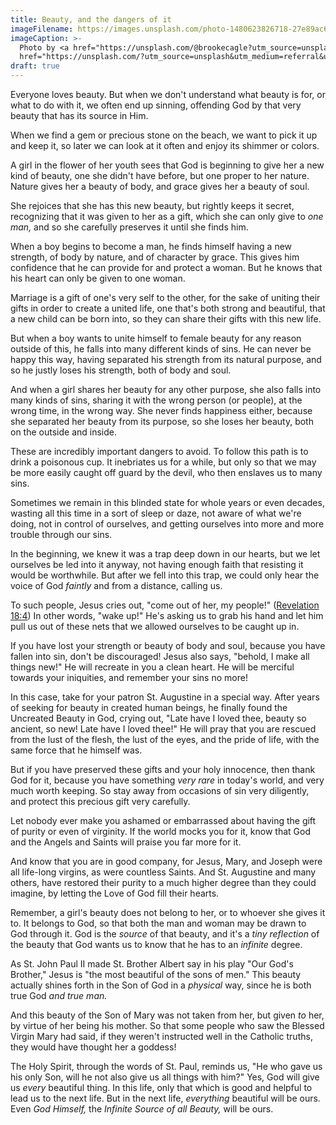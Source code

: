```yaml
---
title: Beauty, and the dangers of it
imageFilename: https://images.unsplash.com/photo-1480623826718-27e89ac63a4f?ixlib=rb-1.2.1&ixid=MnwxMjA3fDB8MHxwaG90by1wYWdlfHx8fGVufDB8fHx8&auto=format&fit=crop&w=1470&q=80
imageCaption: >-
  Photo by <a href="https://unsplash.com/@brookecagle?utm_source=unsplash&utm_medium=referral&utm_content=creditCopyText">Brooke Cagle</a> on <a
  href="https://unsplash.com/?utm_source=unsplash&utm_medium=referral&utm_content=creditCopyText">Unsplash</a>
draft: true
---
```


Everyone loves beauty. But when we don't understand what beauty is for, or what to do with it, we often end up sinning, offending God by that very beauty that has its source in Him.

When we find a gem or precious stone on the beach, we want to pick it up and keep it, so later we can look at it often and enjoy its shimmer or colors.

A girl in the flower of her youth sees that God is beginning to give her a new kind of beauty, one she didn't have before, but one proper to her nature. Nature gives her a beauty of body, and grace gives her a beauty of soul.

She rejoices that she has this new beauty, but rightly keeps it secret, recognizing that it was given to her as a gift, which she can only give to *one man,* and so she carefully preserves it until she finds him.

When a boy begins to become a man, he finds himself having a new strength, of body by nature, and of character by grace. This gives him confidence that he can provide for and protect a woman. But he knows that his heart can only be given to one woman.

Marriage is a gift of one's very self to the other, for the sake of uniting their gifts in order to create a united life, one that's both strong and beautiful, that a new child can be born into, so they can share their gifts with this new life.

But when a boy wants to unite himself to female beauty for any reason outside of this, he falls into many different kinds of sins. He can never be happy this way, having separated his strength from its natural purpose, and so he justly loses his strength, both of body and soul.

And when a girl shares her beauty for any other purpose, she also falls into many kinds of sins, sharing it with the wrong person (or people), at the wrong time, in the wrong way. She never finds happiness either, because she separated her beauty from its purpose, so she loses her beauty, both on the outside and inside.

These are incredibly important dangers to avoid. To follow this path is to drink a poisonous cup. It inebriates us for a while, but only so that we may be more easily caught off guard by the devil, who then enslaves us to many sins.

Sometimes we remain in this blinded state for whole years or even decades, wasting all this time in a sort of sleep or daze, not aware of what we're doing, not in control of ourselves, and getting ourselves into more and more trouble through our sins.

In the beginning, we knew it was a trap deep down in our hearts, but we let ourselves be led into it anyway, not having enough faith that resisting it would be worthwhile. But after we fell into this trap, we could only hear the voice of God *faintly* and from a distance, calling us.

To such people, Jesus cries out, "come out of her, my people!" ([Revelation 18:4](https://www.biblegateway.com/passage/?search=Revelation+18&version=RSVCE)) In other words, "wake up!" He's asking us to grab his hand and let him pull us out of these nets that we allowed ourselves to be caught up in.

If you have lost your strength or beauty of body and soul, because you have fallen into sin, don't be discouraged! Jesus also says, "behold, I make all things new!" He will recreate in you a clean heart. He will be merciful towards your iniquities, and remember your sins no more!

In this case, take for your patron St. Augustine in a special way. After years of seeking for beauty in created human beings, he finally found the Uncreated Beauty in God, crying out, "Late have I loved thee, beauty so ancient, so new! Late have I loved thee!" He will pray that you are rescued from the lust of the flesh, the lust of the eyes, and the pride of life, with the same force that he himself was.

But if you have preserved these gifts and your holy innocence, then thank God for it, because you have something *very rare* in today's world, and very much worth keeping. So stay away from occasions of sin very diligently, and protect this precious gift very carefully.

Let nobody ever make you ashamed or embarrassed about having the gift of purity or even of virginity. If the world mocks you for it, know that God and the Angels and Saints will praise you far more for it.

And know that you are in good company, for Jesus, Mary, and Joseph were all life-long virgins, as were countless Saints. And St. Augustine and many others, have restored their purity to a much higher degree than they could imagine, by letting the Love of God fill their hearts.

Remember, a girl's beauty does not belong to her, or to whoever she gives it to. It belongs to God, so that both the man and woman may be drawn to God through it. God is the *source* of that beauty, and it's a *tiny reflection* of the beauty that God wants us to know that he has to an *infinite* degree.

As St. John Paul II made St. Brother Albert say in his play "Our God's Brother," Jesus is "the most beautiful of the sons of men." This beauty actually shines forth in the Son of God in a *physical* way, since he is both true God *and true man.*

And this beauty of the Son of Mary was not taken from her, but given *to* her, by virtue of her being his mother. So that some people who saw the Blessed Virgin Mary had said, if they weren't instructed well in the Catholic truths, they would have thought her a goddess!

The Holy Spirit, through the words of St. Paul, reminds us, "He who gave us his only Son, will he not also give us all things with him?" Yes, God will give us *every* beautiful thing. In this life, only that which is good and helpful to lead us to the next life. But in the next life, *everything* beautiful will be ours. Even *God Himself,* the *Infinite Source of all Beauty,* will be ours.

